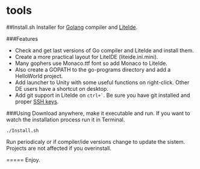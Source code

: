 tools
=====
##Install.sh
Installer for [Golang](http://golang.org) compiler and [LiteIde](https://github.com/visualfc/liteide).

###Features
* Check and get last versions of Go compiler and LiteIde and install them.
* Create a more practical layout for LiteIDE (liteide.ini.mini).
* Many gophers use Monaco.ttf font so add Monaco to LiteIde.
* Also create a GOPATH to the go-programs directory and add a HelloWorld project.
* Add launcher to Unity with some useful functions on right-click. Other DE users have a shortcut on desktop. 
* Add git support in LiteIde on `` ctrl+` ``. Be sure you have git installed and proper [SSH keys](https://help.github.com/articles/generating-ssh-keys).

###Using
Download anywhere, make it executable and run. If you want to watch the installation process run it in Terminal.

`./Install.sh`

Run periodicaly or if compiler/ide versions change to update the sistem. Projects are not affected if you overinstall.

=====
Enjoy.
